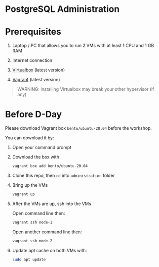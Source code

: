 PostgreSQL Administration
=========================

# Prerequisites

1. Laptop / PC that allows you to run 2 VMs with at least 1 CPU and 1 GB RAM

2. Internet connection

3. [Virtualbox](https://www.virtualbox.org/wiki/Downloads) (latest version)

4. [Vagrant](https://www.vagrantup.com/downloads) (latest version)

> WARNING: Installing Virtualbox may break your other hypervisor (if any)

# Before D-Day

Please download Vagrant box `bento/ubuntu-20.04` before the workshop.

You can download it by:

1. Open your command prompt

2. Download the box with

    ``` bash
    vagrant box add bento/ubuntu-20.04
    ```
3. Clone this repo, then `cd` into `administration` folder

4. Bring up the VMs

    ``` bash
    vagrant up
    ```

5. After the VMs are up, ssh into the VMs

    Open command line then:

    ``` bash
    vagrant ssh node-1
    ```

    Open another command line then:

    ``` bash
    vagrant ssh node-2
    ```

6. Update apt cache on both VMs with:

    ``` bash
    sudo apt update
    ```
